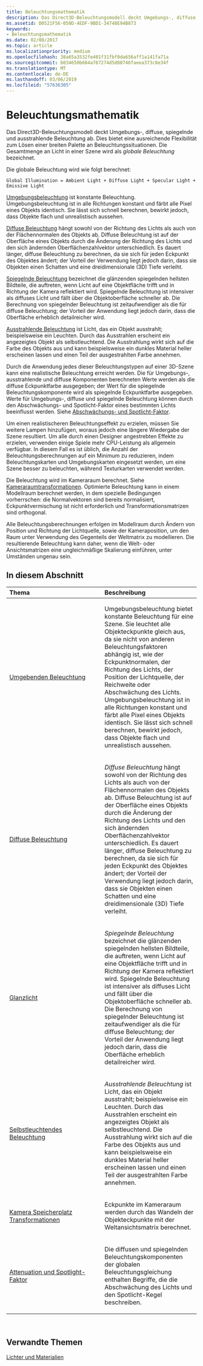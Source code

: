 ```yaml
---
title: Beleuchtungsmathematik
description: Das Direct3D-Beleuchtungsmodell deckt Umgebungs-, diffuse, spiegelnde und ausstrahlende Beleuchtung ab. Dies bietet eine ausreichende Flexibilität zum Lösen einer breiten Palette an Beleuchtungssituationen. Die Gesamtmenge an Licht in einer Szene wird als globale Beleuchtung bezeichnet.
ms.assetid: D0521F56-050D-4EDF-9BD1-34748E94B873
keywords:
- Beleuchtungsmathematik
ms.date: 02/08/2017
ms.topic: article
ms.localizationpriority: medium
ms.openlocfilehash: 38a65a3532fe401f31fbf0da656aff1a141fa71a
ms.sourcegitcommit: b034650b684a767274d5d88746faeea373c8e34f
ms.translationtype: MT
ms.contentlocale: de-DE
ms.lasthandoff: 03/06/2019
ms.locfileid: "57636305"
---
```

# <a name="mathematics-of-lighting"></a>Beleuchtungsmathematik


Das Direct3D-Beleuchtungsmodell deckt Umgebungs-, diffuse, spiegelnde und ausstrahlende Beleuchtung ab. Dies bietet eine ausreichende Flexibilität zum Lösen einer breiten Palette an Beleuchtungssituationen. Die Gesamtmenge an Licht in einer Szene wird als *globale Beleuchtung* bezeichnet.

Die globale Beleuchtung wird wie folgt berechnet:

```
Global Illumination = Ambient Light + Diffuse Light + Specular Light + Emissive Light 
```

[Umgebungsbeleuchtung](ambient-lighting.md) ist konstante Beleuchtung. Umgebungsbeleuchtung ist in alle Richtungen konstant und färbt alle Pixel eines Objekts identisch. Sie lässt sich schnell berechnen, bewirkt jedoch, dass Objekte flach und unrealistisch aussehen.

[Diffuse Beleuchtung](diffuse-lighting.md) hängt sowohl von der Richtung des Lichts als auch von der Flächennormalen des Objekts ab. Diffuse Beleuchtung ist auf der Oberfläche eines Objekts durch die Änderung der Richtung des Lichts und den sich ändernden Oberflächenzahlvektor unterschiedlich. Es dauert länger, diffuse Beleuchtung zu berechnen, da sie sich für jeden Eckpunkt des Objektes ändert; der Vorteil der Verwendung liegt jedoch darin, dass sie Objekten einen Schatten und eine dreidimensionale (3D) Tiefe verleiht.

[Spiegelnde Beleuchtung](specular-lighting.md) bezeichnet die glänzenden spiegelnden hellsten Bildteile, die auftreten, wenn Licht auf eine Objektfläche trifft und in Richtung der Kamera reflektiert wird. Spiegelnde Beleuchtung ist intensiver als diffuses Licht und fällt über die Objektoberfläche schneller ab. Die Berechnung von spiegelnder Beleuchtung ist zeitaufwendiger als die für diffuse Beleuchtung; der Vorteil der Anwendung liegt jedoch darin, dass die Oberfläche erheblich detailreicher wird.

[Ausstrahlende Beleuchtung](emissive-lighting.md) ist Licht, das ein Objekt ausstrahlt; beispielsweise ein Leuchten. Durch das Ausstrahlen erscheint ein angezeigtes Objekt als selbstleuchtend. Die Ausstrahlung wirkt sich auf die Farbe des Objekts aus und kann beispielsweise ein dunkles Material heller erscheinen lassen und einen Teil der ausgestrahlten Farbe annehmen.

Durch die Anwendung jedes dieser Beleuchtungstypen auf einer 3D-Szene kann eine realistische Beleuchtung erreicht werden. Die für Umgebungs-, ausstrahlende und diffuse Komponenten berechneten Werte werden als die diffuse Eckpunktfarbe ausgegeben; der Wert für die spiegelnde Beleuchtungskomponente wird als spiegelnde Eckpunktfarbe ausgegeben. Werte für Umgebungs-, diffuse und spiegelnde Beleuchtung können durch den Abschwächungs- und Spotlicht-Faktor eines bestimmten Lichts beeinflusst werden. Siehe [Abschwächungs- und Spotlicht-Faktor](attenuation-and-spotlight-factor.md).

Um einen realistischeren Beleuchtungseffekt zu erzielen, müssen Sie weitere Lampen hinzufügen, woraus jedoch eine längere Wiedergabe der Szene resultiert. Um alle durch einen Designer angestrebten Effekte zu erzielen, verwenden einige Spiele mehr CPU-Leistung als allgemein verfügbar. In diesem Fall es ist üblich, die Anzahl der Beleuchtungsberechnungen auf ein Minimum zu reduzieren, indem Beleuchtungskarten und Umgebungskarten eingesetzt werden, um eine Szene besser zu beleuchten, während Texturkarten verwendet werden.

Die Beleuchtung wird im Kameraraum berechnet. Siehe [Kameraraumtransformationen](camera-space-transformations.md). Optimierte Beleuchtung kann in einem Modellraum berechnet werden, in dem spezielle Bedingungen vorherrschen: die Normalvektoren sind bereits normalisiert, Eckpunktvermischung ist nicht erforderlich und Transformationsmatrizen sind orthogonal.

Alle Beleuchtungsberechnungen erfolgen im Modellraum durch Ändern von Position und Richtung der Lichtquelle, sowie der Kameraposition, um den Raum unter Verwendung des Gegenteils der Weltmatrix zu modellieren. Die resultierende Beleuchtung kann daher, wenn die Welt- oder Ansichtsmatrizen eine ungleichmäßige Skalierung einführen, unter Umständen ungenau sein.

## <a name="span-idin-this-sectionspanin-this-section"></a><span id="in-this-section"></span>In diesem Abschnitt


<table>
<colgroup>
<col width="50%" />
<col width="50%" />
</colgroup>
<thead>
<tr class="header">
<th align="left">Thema</th>
<th align="left">Beschreibung</th>
</tr>
</thead>
<tbody>
<tr class="odd">
<td align="left"><p><a href="ambient-lighting.md">Umgebenden Beleuchtung</a></p></td>
<td align="left"><p>Umgebungsbeleuchtung bietet konstante Beleuchtung für eine Szene. Sie leuchtet alle Objekteckpunkte gleich aus, da sie nicht von anderen Beleuchtungsfaktoren abhängig ist, wie der Eckpunktnormalen, der Richtung des Lichts, der Position der Lichtquelle, der Reichweite oder Abschwächung des Lichts. Umgebungsbeleuchtung ist in alle Richtungen konstant und färbt alle Pixel eines Objekts identisch. Sie lässt sich schnell berechnen, bewirkt jedoch, dass Objekte flach und unrealistisch aussehen.</p></td>
</tr>
<tr class="even">
<td align="left"><p><a href="diffuse-lighting.md">Diffuse Beleuchtung</a></p></td>
<td align="left"><p><em>Diffuse Beleuchtung</em> hängt sowohl von der Richtung des Lichts als auch von der Flächennormalen des Objekts ab. Diffuse Beleuchtung ist auf der Oberfläche eines Objekts durch die Änderung der Richtung des Lichts und den sich ändernden Oberflächenzahlvektor unterschiedlich. Es dauert länger, diffuse Beleuchtung zu berechnen, da sie sich für jeden Eckpunkt des Objektes ändert; der Vorteil der Verwendung liegt jedoch darin, dass sie Objekten einen Schatten und eine dreidimensionale (3D) Tiefe verleiht.</p></td>
</tr>
<tr class="odd">
<td align="left"><p><a href="specular-lighting.md">Glanzlicht</a></p></td>
<td align="left"><p><em>Spiegelnde Beleuchtung</em> bezeichnet die glänzenden spiegelnden hellsten Bildteile, die auftreten, wenn Licht auf eine Objektfläche trifft und in Richtung der Kamera reflektiert wird. Spiegelnde Beleuchtung ist intensiver als diffuses Licht und fällt über die Objektoberfläche schneller ab. Die Berechnung von spiegelnder Beleuchtung ist zeitaufwendiger als die für diffuse Beleuchtung; der Vorteil der Anwendung liegt jedoch darin, dass die Oberfläche erheblich detailreicher wird.</p></td>
</tr>
<tr class="even">
<td align="left"><p><a href="emissive-lighting.md">Selbstleuchtendes Beleuchtung</a></p></td>
<td align="left"><p><em>Ausstrahlende Beleuchtung</em> ist Licht, das ein Objekt ausstrahlt; beispielsweise ein Leuchten. Durch das Ausstrahlen erscheint ein angezeigtes Objekt als selbstleuchtend. Die Ausstrahlung wirkt sich auf die Farbe des Objekts aus und kann beispielsweise ein dunkles Material heller erscheinen lassen und einen Teil der ausgestrahlten Farbe annehmen.</p></td>
</tr>
<tr class="odd">
<td align="left"><p><a href="camera-space-transformations.md">Kamera Speicherplatz Transformationen</a></p></td>
<td align="left"><p>Eckpunkte im Kameraraum werden durch das Wandeln der Objekteckpunkte mit der Weltansichtsmatrix berechnet.</p></td>
</tr>
<tr class="even">
<td align="left"><p><a href="attenuation-and-spotlight-factor.md">Attenuation und Spotlight-Faktor</a></p></td>
<td align="left"><p>Die diffusen und spiegelnden Beleuchtungskomponenten der globalen Beleuchtungsgleichung enthalten Begriffe, die die Abschwächung des Lichts und den Spotlicht-Kegel beschreiben.</p></td>
</tr>
</tbody>
</table>

 

## <a name="span-idrelated-topicsspanrelated-topics"></a><span id="related-topics"></span>Verwandte Themen


[Lichter und Materialien](lights-and-materials.md)

 

 




